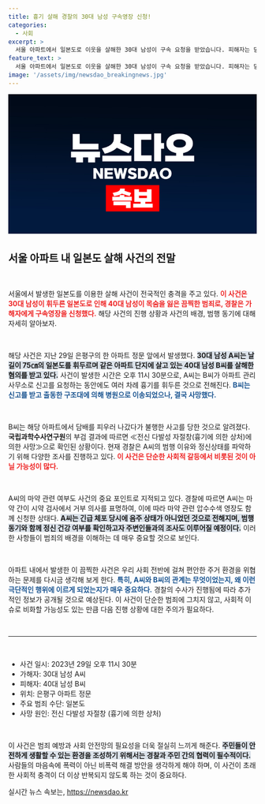 ```yaml
---
title: 흉기 살해 경찰의 30대 남성 구속영장 신청!
categories:
  - 사회
excerpt: >
  서울 아파트에서 일본도로 이웃을 살해한 30대 남성이 구속 요청을 받았습니다. 피해자는 담배를 피우러 나왔다가 변을 당했으며, 경찰은 범행 동기와 정신 상태를 조사 중입니다. 사건의 전말은 과연 무엇일까요?
feature_text: >
  서울 아파트에서 일본도로 이웃을 살해한 30대 남성이 구속 요청을 받았습니다. 피해자는 담배를 피우러 나왔다가 변을 당했으며, 경찰은 범행 동기와 정신 상태를 조사 중입니다. 사건의 전말은 과연 무엇일까요?
image: '/assets/img/newsdao_breakingnews.jpg'
---
```


<p><img src="/assets/img/newsdao_breakingnews.jpg" alt="cryptoinkorea 속보" /></p>

<h2 data-ke-size="size26">서울 아파트 내 일본도 살해 사건의 전말</h2>

<p data-ke-size="size16">&nbsp;</p>

<p>서울에서 발생한 일본도를 이용한 살해 사건이 전국적인 충격을 주고 있다. <b><span style="color: #ee2323;">이 사건은 30대 남성이 휘두른 일본도로 인해 40대 남성이 목숨을 잃은 끔찍한 범죄로, 경찰은 가해자에게 구속영장을 신청했다.</span></b> 해당 사건의 진행 상황과 사건의 배경, 범행 동기에 대해 자세히 알아보자.</p>

<p data-ke-size="size16">&nbsp;</p>

<p>해당 사건은 지난 29일 은평구의 한 아파트 정문 앞에서 발생했다. <b><span style="background-color: #21538527;">30대 남성 A씨는 날 길이 75㎝의 일본도를 휘두르며 같은 아파트 단지에 살고 있는 40대 남성 B씨를 살해한 혐의를 받고 있다.</span></b> 사건이 발생한 시간은 오후 11시 30분으로, A씨는 B씨가 아파트 관리 사무소로 신고를 요청하는 동안에도 여러 차례 흉기를 휘두른 것으로 전해진다. <b><span style="color: #1a5490;">B씨는 신고를 받고 출동한 구조대에 의해 병원으로 이송되었으나, 결국 사망했다.</span></b></p>

<p data-ke-size="size16">&nbsp;</p>

<p>B씨는 해당 아파트에서 담배를 피우러 나갔다가 불행한 사고를 당한 것으로 알려졌다. <b>국립과학수사연구원</b>의 부검 결과에 따르면 ≪전신 다발성 자절창(흉기에 의한 상처)에 의한 사망≫으로 확인된 상황이다. 현재 경찰은 A씨의 범행 이유와 정신상태를 파악하기 위해 다양한 조사를 진행하고 있다. <b><span style="color: #ee2323;">이 사건은 단순한 사회적 갈등에서 비롯된 것이 아닐 가능성이 많다.</span></b></p>

<p data-ke-size="size16">&nbsp;</p>

<p>A씨의 마약 관련 여부도 사건의 중요 포인트로 지적되고 있다. 경찰에 따르면 A씨는 마약 간이 시약 검사에서 거부 의사를 표명하여, 이에 따라 마약 관련 압수수색 영장도 함께 신청한 상태다. <b><span style="background-color: #21538527;">A씨는 긴급 체포 당시에 음주 상태가 아니었던 것으로 전해지며, 범행 동기와 함께 정신 건강 여부를 확인하고자 주변인들과의 조사도 이루어질 예정이다.</span></b> 이러한 사항들이 범죄의 배경을 이해하는 데 매우 중요할 것으로 보인다. </p>

<p data-ke-size="size16">&nbsp;</p>

<p>아파트 내에서 발생한 이 끔찍한 사건은 우리 사회 전반에 걸쳐 편안한 주거 환경을 위협하는 문제를 다시금 생각해 보게 한다. <b><span style="color: #1a5490;">특히, A씨와 B씨의 관계는 무엇이었는지, 왜 이런 극단적인 행위에 이르게 되었는지가 매우 중요하다.</span></b> 경찰의 수사가 진행됨에 따라 추가적인 정보가 공개될 것으로 예상된다. 이 사건이 단순한 범죄에 그치지 않고, 사회적 이슈로 비화할 가능성도 있는 만큼 다음 진행 상황에 대한 주의가 필요하다. </p>

<p data-ke-size="size16">&nbsp;</p>

<hr>

<p data-ke-size="size16">&nbsp;</p>

<ul>
<li>사건 일시: 2023년 29일 오후 11시 30분</li>
<li>가해자: 30대 남성 A씨</li>
<li>피해자: 40대 남성 B씨</li>
<li>위치: 은평구 아파트 정문</li>
<li>주요 범죄 수단: 일본도</li>
<li>사망 원인: 전신 다발성 자절창 (흉기에 의한 상처)</li>
</ul>

<p data-ke-size="size16">&nbsp;</p>

<p>이 사건은 범죄 예방과 사회 안전망의 필요성을 더욱 절실히 느끼게 해준다. <b><span style="background-color: #21538527;">주민들이 안전하게 생활할 수 있는 환경을 조성하기 위해서는 경찰과 주민 간의 협력이 필수적이다.</span></b> 사람들의 마음속에 폭력이 아닌 비폭력 해결 방안을 생각하게 해야 하며, 이 사건이 초래한 사회적 충격이 더 이상 반복되지 않도록 하는 것이 중요하다.</p>
실시간 뉴스 속보는, <a href="https://newsdao.kr" rel="dofollow">https://newsdao.kr</a>


